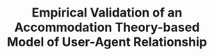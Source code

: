 ---
name: "Empirical Validation Of An Accommodation Theory Based"
title: "Empirical Validation of an Accommodation Theory-based Model of User-Agent Relationship"
journal: "journal name" 
project: null
event: "Intelligent Virtual Agents conference (IVA)"
authors:
- name: "Bickmore, T."
- name: "Schulman, D."
year: 2012
resources:
- name: "IVA12 accommodation"
  src: "IVA12.accommodation.pdf"
external_url: null
draft: false 
headless: true
---